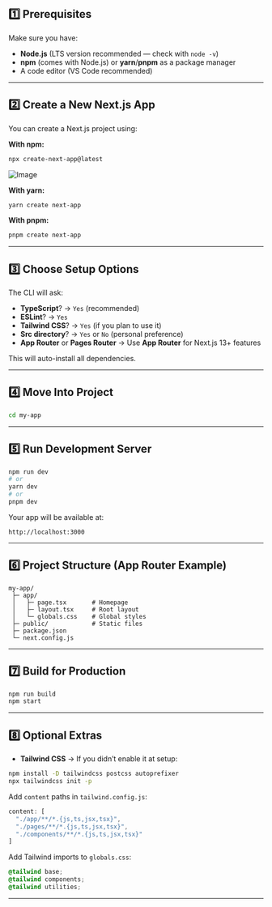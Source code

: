 ## **1️⃣ Prerequisites**

Make sure you have:

* **Node.js** (LTS version recommended — check with `node -v`)
* **npm** (comes with Node.js) or **yarn**/**pnpm** as a package manager
* A code editor (VS Code recommended)

---

## **2️⃣ Create a New Next.js App**

You can create a Next.js project using:

**With npm:**

```bash
npx create-next-app@latest
```


<img alt="Image" src="https://github.com/user-attachments/assets/10a97c21-1706-487f-bb2d-95f800b0b2b9" />

**With yarn:**

```bash
yarn create next-app 
```

**With pnpm:**

```bash
pnpm create next-app 
```

---

## **3️⃣ Choose Setup Options**

The CLI will ask:

* **TypeScript**? → `Yes` (recommended)
* **ESLint**? → `Yes`
* **Tailwind CSS**? → `Yes` (if you plan to use it)
* **Src directory**? → `Yes` or `No` (personal preference)
* **App Router** or **Pages Router** → Use **App Router** for Next.js 13+ features

This will auto-install all dependencies.

---

## **4️⃣ Move Into Project**

```bash
cd my-app
```

---

## **5️⃣ Run Development Server**

```bash
npm run dev
# or
yarn dev
# or
pnpm dev
```

Your app will be available at:

```
http://localhost:3000
```

---

## **6️⃣ Project Structure (App Router Example)**

```
my-app/
 ├─ app/
 │   ├─ page.tsx       # Homepage
 │   ├─ layout.tsx     # Root layout
 │   └─ globals.css    # Global styles
 ├─ public/            # Static files
 ├─ package.json
 └─ next.config.js
```

---

## **7️⃣ Build for Production**

```bash
npm run build
npm start
```

---

## **8️⃣ Optional Extras**

* **Tailwind CSS** → If you didn’t enable it at setup:

```bash
npm install -D tailwindcss postcss autoprefixer
npx tailwindcss init -p
```

Add `content` paths in `tailwind.config.js`:

```js
content: [
  "./app/**/*.{js,ts,jsx,tsx}",
  "./pages/**/*.{js,ts,jsx,tsx}",
  "./components/**/*.{js,ts,jsx,tsx}"
]
```

Add Tailwind imports to `globals.css`:

```css
@tailwind base;
@tailwind components;
@tailwind utilities;
```

---

